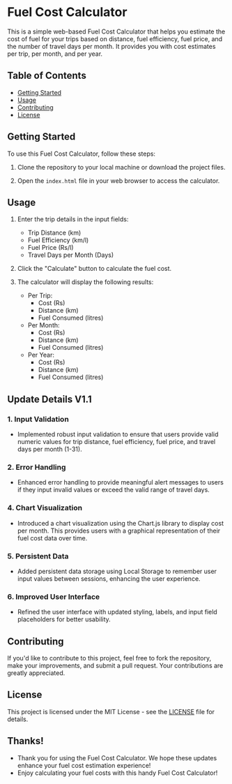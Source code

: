 # Fuel Cost Calculator

This is a simple web-based Fuel Cost Calculator that helps you estimate the cost of fuel for your trips based on distance, fuel efficiency, fuel price, and the number of travel days per month. It provides you with cost estimates per trip, per month, and per year.

## Table of Contents

- [Getting Started](#getting-started)
- [Usage](#usage)
- [Contributing](#contributing)
- [License](#license)

## Getting Started

To use this Fuel Cost Calculator, follow these steps:

1. Clone the repository to your local machine or download the project files.

2. Open the `index.html` file in your web browser to access the calculator.

## Usage

1. Enter the trip details in the input fields:
   - Trip Distance (km)
   - Fuel Efficiency (km/l)
   - Fuel Price (Rs/l)
   - Travel Days per Month (Days)

2. Click the "Calculate" button to calculate the fuel cost.

3. The calculator will display the following results:
   - Per Trip:
     - Cost (Rs)
     - Distance (km)
     - Fuel Consumed (litres)
   - Per Month:
     - Cost (Rs)
     - Distance (km)
     - Fuel Consumed (litres)
   - Per Year:
     - Cost (Rs)
     - Distance (km)
     - Fuel Consumed (litres)

## Update Details V1.1

### 1. Input Validation

- Implemented robust input validation to ensure that users provide valid numeric values for trip distance, fuel efficiency, fuel price, and travel days per month (1-31).

### 2. Error Handling

- Enhanced error handling to provide meaningful alert messages to users if they input invalid values or exceed the valid range of travel days.

### 4. Chart Visualization

- Introduced a chart visualization using the Chart.js library to display cost per month. This provides users with a graphical representation of their fuel cost data over time.

### 5. Persistent Data

- Added persistent data storage using Local Storage to remember user input values between sessions, enhancing the user experience.

### 6. Improved User Interface

- Refined the user interface with updated styling, labels, and input field placeholders for better usability.


## Contributing

If you'd like to contribute to this project, feel free to fork the repository, make your improvements, and submit a pull request. Your contributions are greatly appreciated.

## License

This project is licensed under the MIT License - see the [LICENSE](LICENSE) file for details.

## Thanks!

- Thank you for using the Fuel Cost Calculator. We hope these updates enhance your fuel cost estimation experience!
- Enjoy calculating your fuel costs with this handy Fuel Cost Calculator!
